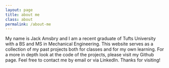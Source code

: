 ```yaml
---
layout: page
title: about me
class: about
permalink: /about-me
---
```


My name is Jack Amsbry and I am a recent graduate of Tufts University with a BS and MS in Mechanical Engineering. This website serves as a collection of my past projects both for classes and for my own learning. For a more in depth look at the code of the projects, please visit my Github page. Feel free to contact me by email or via LinkedIn. Thanks for visiting!
